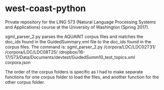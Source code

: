 # west-coast-python
Private repository for the LING 573 (Natural Language Processing Systems and Applications) course at the University of Washington (Spring 2017).

sgml_parser_2.py parses the AQUAINT corpus files and matches the doc_ids found in the GuidedSummary.xml file to the doc_ids found in the corpus files.  The command is: sgml_parser_2.py /corpora/LDC/LDC02T31/ /corpora/LDC/LDC08T25/ /dropbox/16-17/573/Data/Documents/devtest/GuidedSumm10_test_topics.xml corpora.json

The order of the corpus folders is specific as I had to make separate functions for one corpus folder to load the files, and another function for the other corpus folder.
